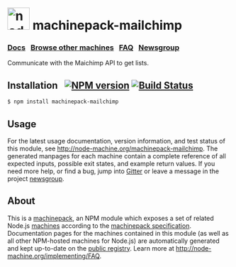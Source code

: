 <h1>
  <a href="http://node-machine.org" title="Node-Machine public registry"><img alt="node-machine logo" title="Node-Machine Project" src="http://node-machine.org/images/machine-anthropomorph-for-white-bg.png" width="50" /></a>
  machinepack-mailchimp
</h1>

### [Docs](http://node-machine.org/machinepack-mailchimp) &nbsp; [Browse other machines](http://node-machine.org/machinepacks) &nbsp;  [FAQ](http://node-machine.org/implementing/FAQ)  &nbsp;  [Newsgroup](https://groups.google.com/forum/?hl=en#!forum/node-machine)

Communicate with the Maichimp API to get lists.


## Installation &nbsp; [![NPM version](https://badge.fury.io/js/machinepack-mailchimp.svg)](http://badge.fury.io/js/machinepack-mailchimp) [![Build Status](https://travis-ci.org/jeffjewiss/machinepack-mailchimp.png?branch=master)](https://travis-ci.org/jeffjewiss/machinepack-mailchimp)

```sh
$ npm install machinepack-mailchimp
```

## Usage

For the latest usage documentation, version information, and test status of this module, see <a href="http://node-machine.org/machinepack-mailchimp" title="Communicate with the Mailchimp API to get list data.">http://node-machine.org/machinepack-mailchimp</a>. The generated manpages for each machine contain a complete reference of all expected inputs, possible exit states, and example return values.  If you need more help, or find a bug, jump into [Gitter](https://gitter.im/node-machine/general) or leave a message in the project [newsgroup](https://groups.google.com/forum/?hl=en#!forum/node-machine).

## About

This is a [machinepack](http://node-machine.org/machinepacks), an NPM module which exposes a set of related Node.js [machines](http://node-machine.org/spec/machine) according to the [machinepack specification](http://node-machine.org/spec/machinepack).
Documentation pages for the machines contained in this module (as well as all other NPM-hosted machines for Node.js) are automatically generated and kept up-to-date on the <a href="http://node-machine.org" title="Public machine registry for Node.js">public registry</a>.
Learn more at <a href="http://node-machine.org/implementing/FAQ" title="Machine Project FAQ (for implementors)">http://node-machine.org/implementing/FAQ</a>.
